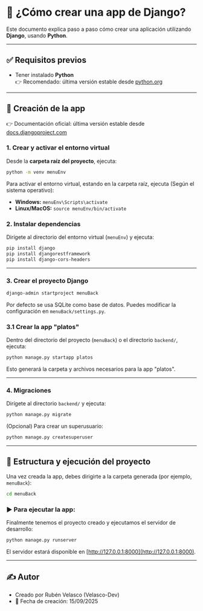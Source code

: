 # 🚀 ¿Cómo crear una app de Django?

Este documento explica paso a paso cómo crear una aplicación utilizando **Django**, usando **Python**.

---

## ✅ Requisitos previos

- Tener instalado **Python**  
  👉 Recomendado: última versión estable desde [python.org](https://www.python.org/)

---

## 🎯 Creación de la app

👉 Documentación oficial: última versión estable desde [docs.djangoproject.com](https://docs.djangoproject.com/es/4.2/)

### 1. Crear y activar el entorno virtual

Desde la **carpeta raíz del proyecto**, ejecuta:

  ```bash
  python -m venv menuEnv
  ```

Para activar el entorno virtual, estando en la carpeta raíz, ejecuta (Según el sistema operativo):

  - **Windows:** `menuEnv\Scripts\activate`
  - **Linux/MacOS:** `source menuEnv/bin/activate`

### 2. Instalar dependencias

Dirígete al directorio del entorno virtual (`menuEnv`) y ejecuta:

  ```bash
  pip install django
  pip install djangorestframework
  pip install django-cors-headers
  ```
---

### 3. Crear el proyecto Django

  ```bash
  django-admin startproject menuBack
  ```

Por defecto se usa SQLite como base de datos. Puedes modificar la configuración en `menuBack/settings.py`.

### 3.1 Crear la app "platos"

Dentro del directorio del proyecto (`menuBack`) o el directorio `backend/`, ejecuta:

  ```bash
  python manage.py startapp platos
  ```

Esto generará la carpeta y archivos necesarios para la app "platos".

---

### 4. Migraciones

Dirígete al directorio `backend/` y ejecuta:

  ```bash
  python manage.py migrate
  ```

(Opcional) Para crear un superusuario:

  ```bash
  python manage.py createsuperuser
  ```

---

## 📁 Estructura y ejecución del proyecto

Una vez creada la app, debes dirigirte a la carpeta generada (por ejemplo, `menuBack`):

  ```bash
  cd menuBack
  ```

### ▶️ Para ejecutar la app:

Finalmente tenemos el proyecto creado y ejecutamos el servidor de desarrollo:

  ```bash
  python manage.py runserver
  ```

El servidor estará disponible en [http://127.0.0.1:8000](http://127.0.0.1:8000).

---

## ✍️ Autor

- Creado por Rubén Velasco (Velasco-Dev)
- 📅 Fecha de creación: 15/09/2025